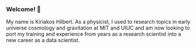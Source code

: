 ### Welcome! 👋
My name is Kiriakos Hilbert. As a physicist, I used to research topics in early universe cosmology and gravitation at MIT and UIUC and am now looking to port my training and experience from years as a research scientist into a new career as a data scientist.
<!--
**khilbert/khilbert** is a ✨ _special_ ✨ repository because its `README.md` (this file) appears on your GitHub profile.

Here are some ideas to get you started:

- 🔭 I’m currently working on ...
- 🌱 I’m currently learning ...
- 👯 I’m looking to collaborate on ...
- 🤔 I’m looking for help with ...
- 💬 Ask me about ...
- 📫 How to reach me: ...
- 😄 Pronouns: ...
- ⚡ Fun fact: ...
-->
